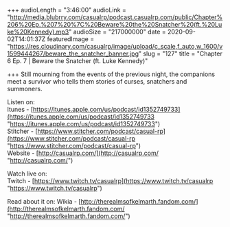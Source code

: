 +++
audioLength = "3:46:00"
audioLink = "http://media.blubrry.com/casualrp/podcast.casualrp.com/public/Chapter%206%20Ep.%207%20%7C%20Beware%20the%20Snatcher%20(ft.%20Luke%20Kennedy).mp3"
audioSize = "217000000"
date = 2020-09-02T14:01:37Z
featuredImage = "https://res.cloudinary.com/casualrp/image/upload/c_scale,f_auto,w_1600/v1599444267/beware_the_snatcher_banner.jpg"
slug = "127"
title = "Chapter 6 Ep. 7 | Beware the Snatcher (ft. Luke Kennedy)"

+++
Still mourning from the events of the previous night, the companions meet a survivor who tells them stories of curses, snatchers and summoners.

Listen on:   
 Itunes - [https://itunes.apple.com/us/podcast/id1352749733](https://itunes.apple.com/us/podcast/id1352749733 "https://itunes.apple.com/us/podcast/id1352749733")   
 Stitcher - [https://www.stitcher.com/podcast/casual-rp](https://www.stitcher.com/podcast/casual-rp "https://www.stitcher.com/podcast/casual-rp")   
 Website - [http://casualrp.com/](http://casualrp.com/ "http://casualrp.com/")

Watch live on:   
 Twitch - [https://www.twitch.tv/casualrp](https://www.twitch.tv/casualrp "https://www.twitch.tv/casualrp")

Read about it on: Wikia - [http://therealmsofkelmarth.fandom.com/](http://therealmsofkelmarth.fandom.com/ "http://therealmsofkelmarth.fandom.com/")